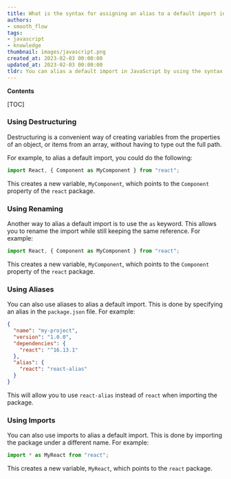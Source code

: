 ```yaml
---
title: What is the syntax for assigning an alias to a default import in javascript?
authors:
- smooth_flow
tags:
- javascript
- knowledge
thumbnail: images/javascript.png
created_at: 2023-02-03 00:00:00
updated_at: 2023-02-03 00:00:00
tldr: You can alias a default import in JavaScript by using the syntax `import <alias> from <module>`.
---
```


**Contents**

[TOC]

### Using Destructuring

Destructuring is a convenient way of creating variables from the properties of an object, or items from an array, without having to type out the full path.

For example, to alias a default import, you could do the following:

```javascript
import React, { Component as MyComponent } from "react";
```

This creates a new variable, `MyComponent`, which points to the `Component` property of the `react` package.

### Using Renaming

Another way to alias a default import is to use the `as` keyword. This allows you to rename the import while still keeping the same reference. For example:

```javascript
import React, { Component as MyComponent } from "react";
```

This creates a new variable, `MyComponent`, which points to the `Component` property of the `react` package.

### Using Aliases

You can also use aliases to alias a default import. This is done by specifying an alias in the `package.json` file. For example:

```json
{
  "name": "my-project",
  "version": "1.0.0",
  "dependencies": {
    "react": "^16.13.1"
  },
  "alias": {
    "react": "react-alias"
  }
}
```

This will allow you to use `react-alias` instead of `react` when importing the package.

### Using Imports

You can also use imports to alias a default import. This is done by importing the package under a different name. For example:

```javascript
import * as MyReact from "react";
```

This creates a new variable, `MyReact`, which points to the `react` package.
